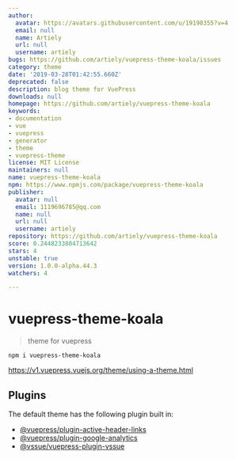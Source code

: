 ```yaml
---
author:
  avatar: https://avatars.githubusercontent.com/u/19198355?v=4
  email: null
  name: Artiely
  url: null
  username: artiely
bugs: https://github.com/artiely/vuepress-theme-koala/issues
category: theme
date: '2019-03-28T01:42:55.660Z'
deprecated: false
description: blog theme for VuePress
downloads: null
homepage: https://github.com/artiely/vuepress-theme-koala
keywords:
- documentation
- vue
- vuepress
- generator
- theme
- vuepress-theme
license: MIT License
maintainers: null
name: vuepress-theme-koala
npm: https://www.npmjs.com/package/vuepress-theme-koala
publisher:
  avatar: null
  email: 1119696785@qq.com
  name: null
  url: null
  username: artiely
repository: https://github.com/artiely/vuepress-theme-koala
score: 0.2448233804713642
stars: 4
unstable: true
version: 1.0.0-alpha.44.3
watchers: 4

---
```


# vuepress-theme-koala
> theme for vuepress

```
npm i vuepress-theme-koala
```
https://v1.vuepress.vuejs.org/theme/using-a-theme.html


## Plugins

The default theme has the following plugin built in:

- [@vuepress/plugin-active-header-links](https://github.com/vuejs/vuepress/tree/master/packages/@vuepress/plugin-active-header-links)
- [@vuepress/plugin-google-analytics](https://github.com/vuejs/vuepress/tree/master/packages/%40vuepress/plugin-google-analytics)
- [@vssue/vuepress-plugin-vssue](https://github.com/meteorlxy/vssue)
